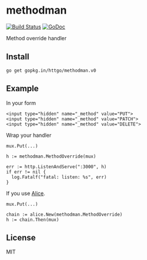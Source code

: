 # methodman

[![Build Status](https://travis-ci.org/httgo/methodman.svg?branch=master)](https://travis-ci.org/httgo/methodman)
[![GoDoc](https://godoc.org/gopkg.in/httgo/methodman.v0?status.svg)](http://godoc.org/gopkg.in/httgo/methodman.v0)

Method override handler

## Install

    go get gopkg.in/httgo/methodman.v0

## Example

In your form

    <input type="hidden" name="_method" value="PUT">
    <input type="hidden" name="_method" value="PATCH">
    <input type="hidden" name="_method" value="DELETE">

Wrap your handler

    mux.Put(...)

    h := methodman.MethodOverride(mux)

    err := http.ListenAndServe(":3000", h)
    if err != nil {
      log.Fatalf("fatal: listen: %s", err)
    }

If you use [Alice](https://github.com/justinas/alice).

    mux.Put(...)

    chain := alice.New(methodman.MethodOverride)
    h := chain.Then(mux)

## License

MIT

